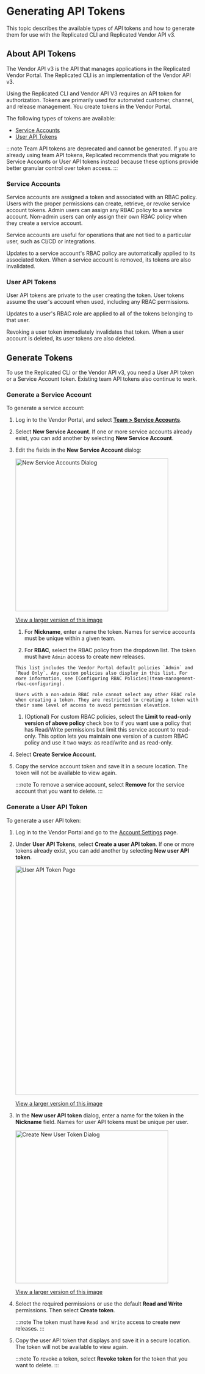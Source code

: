 # Generating API Tokens

This topic describes the available types of API tokens and how to generate them for use with the Replicated CLI and Replicated Vendor API v3.

## About API Tokens

The Vendor API v3 is the API that manages applications in the Replicated Vendor Portal. The Replicated CLI is an implementation of the Vendor API v3.

Using the Replicated CLI and Vendor API V3 requires an API token for authorization. Tokens are primarily used for automated customer, channel, and release management. You create tokens in the Vendor Portal.

The following types of tokens are available:

- [Service Accounts](#service-accounts)
- [User API Tokens](#user-api-tokens)

:::note
Team API tokens are deprecated and cannot be generated. If you are already using team API tokens, Replicated recommends that you migrate to Service Accounts or User API tokens instead because these options provide better granular control over token access.
:::

### Service Accounts

Service accounts are assigned a token and associated with an RBAC policy. Users with the proper permissions can create, retrieve, or revoke service account tokens. Admin users can assign any RBAC policy to a service account. Non-admin users can only assign their own RBAC policy when they create a service account.

Service accounts are useful for operations that are not tied to a particular user, such as CI/CD or integrations.

Updates to a service account's RBAC policy are automatically applied to its associated token. When a service account is removed, its tokens are also invalidated.

### User API Tokens

User API tokens are private to the user creating the token. User tokens assume the user's account when used, including any RBAC permissions.

Updates to a user's RBAC role are applied to all of the tokens belonging to that user.

Revoking a user token immediately invalidates that token. When a user account is deleted, its user tokens are also deleted.

## Generate Tokens

To use the Replicated CLI or the Vendor API v3, you need a User API token or a Service Account token. Existing team API tokens also continue to work.

### Generate a Service Account

To generate a service account:

1. Log in to the Vendor Portal, and select [**Team > Service Accounts**](https://vendor.replicated.com/team/serviceaccounts).
1. Select **New Service Account**. If one or more service accounts already exist, you can add another by selecting **New Service Account**.

1. Edit the fields in the **New Service Account** dialog:

     <img alt="New Service Accounts Dialog" src="/images/service-accounts.png" width="400px"/>

     [View a larger version of this image](/images/service-accounts.png)

     1. For **Nickname**, enter a name the token. Names for service accounts must be unique within a given team.

     1. For **RBAC**, select the RBAC policy from the dropdown list. The token must have `Admin` access to create new releases.

       This list includes the Vendor Portal default policies `Admin` and `Read Only`. Any custom policies also display in this list. For more information, see [Configuring RBAC Policies](team-management-rbac-configuring).

       Users with a non-admin RBAC role cannot select any other RBAC role when creating a token. They are restricted to creating a token with their same level of access to avoid permission elevation.

     1. (Optional) For custom RBAC policies, select the **Limit to read-only version of above policy** check box to if you want use a policy that has Read/Write permissions but limit this service account to read-only. This option lets you maintain one version of a custom RBAC policy and use it two ways: as read/write and as read-only.

1. Select **Create Service Account**.

1. Copy the service account token and save it in a secure location. The token will not be available to view again.

   :::note
   To remove a service account, select **Remove** for the service account that you want to delete.
   :::

### Generate a User API Token

To generate a user API token:

1. Log in to the Vendor Portal and go to the [Account Settings](https://vendor.replicated.com/account-settings) page.
1. Under **User API Tokens**, select **Create a user API token**. If one or more tokens already exist, you can add another by selecting **New user API token**.

   <img alt="User API Token Page" src="/images/user-token-list.png" width="600px"/>

   [View a larger version of this image](/images/user-token-list.png)

1. In the **New user API token** dialog, enter a name for the token in the **Nickname** field. Names for user API tokens must be unique per user. 

   <img alt="Create New User Token Dialog" src="/images/user-token-create.png" width="400px"/>

   [View a larger version of this image](/images/user-token-create.png)

1. Select the required permissions or use the default **Read and Write** permissions. Then select **Create token**.

   :::note
   The token must have `Read and Write` access to create new releases.
   :::

1. Copy the user API token that displays and save it in a secure location. The token will not be available to view again.

   :::note
   To revoke a token, select **Revoke token** for the token that you want to delete.
   :::